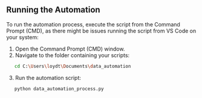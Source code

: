 ## **Running the Automation**

To run the automation process, execute the script from the Command Prompt (CMD), as there might be issues running the script from VS Code on your system:

1. Open the Command Prompt (CMD) window.
2. Navigate to the folder containing your scripts:
```bash
   cd C:\Users\loydt\Documents\data_automation
```
3. Run the automation script:
```bash
   python data_automation_process.py
